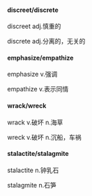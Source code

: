 #### discreet/discrete

discreet adj.慎重的

discrete adj.分离的，无关的

#### emphasize/empathize

emphasize v.强调

empathize v.表示同情

#### wrack/wreck

wrack v.破坏 n.海草

wreck v.破坏 n.沉船，车祸

#### stalactite/stalagmite

stalactite n.钟乳石

stalagmite n.石笋